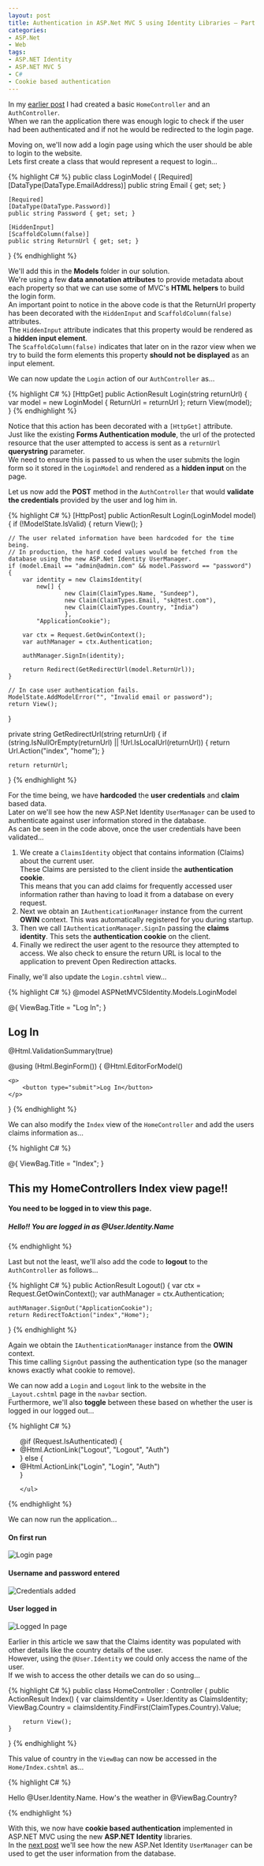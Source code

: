 ```yaml
---
layout: post
title: Authentication in ASP.Net MVC 5 using Identity Libraries – Part 2
categories:
- ASP.Net
- Web
tags:
- ASP.NET Identity
- ASP.NET MVC 5
- C#
- Cookie based authentication
---
```


In my [earlier post][1] I had created a basic `HomeController` and an `AuthController`.  
When we ran the application there was enough logic to check if the user had been authenticated and if not he would be redirected to the login page.  

Moving on, we'll now add a login page using which the user should be able to login to the website.  
Lets first create a class that would represent a request to login...

{% highlight C# %}
public class LoginModel
{
	[Required]
	[DataType(DataType.EmailAddress)]
	public string Email { get; set; }

	[Required]
	[DataType(DataType.Password)]
	public string Password { get; set; }

	[HiddenInput]
	[ScaffoldColumn(false)]
	public string ReturnUrl { get; set; }
}
{% endhighlight %}  


We'll add this in the **Models** folder in our solution.  
We're using a few **data annotation attributes** to provide metadata about each property so that we can use some of MVC's **HTML helpers** to build the login form.  
An important point to notice in the above code is that the ReturnUrl property has been decorated with the `HiddenInput` and `ScaffoldColumn(false)` attributes.  
The `HiddenInput` attribute indicates that this property would be rendered as a **hidden input element**.  
The `ScaffoldColumn(false)` indicates that later on in the razor view when we try to build the form elements this property **should not be displayed** as an input element.  

We can now update the `Login` action of our `AuthController` as...

{% highlight C# %}
[HttpGet]
public ActionResult Login(string returnUrl)
{
	var model = new LoginModel
	{
		ReturnUrl = returnUrl
	};
	return View(model);
}
{% endhighlight %} 

Notice that this action has been decorated with a `[HttpGet]` attribute.  
Just like the existing **Forms Authentication module**, the url of the protected resource that the user attempted to access is sent as a `returnUrl` **querystring** parameter.  
We need to ensure this is passed to us when the user submits the login form so it stored in the `LoginModel` and rendered as a **hidden input** on the page.

Let us now add the **POST** method in the `AuthController` that would **validate the credentials** provided by the user and log him in.  


{% highlight C# %}
[HttpPost]
public ActionResult Login(LoginModel model)
{
	if (!ModelState.IsValid)
	{
		return View();
	}

	// The user related information have been hardcoded for the time being.
	// In production, the hard coded values would be fetched from the database using the new ASP.Net Identity UserManager.
	if (model.Email == "admin@admin.com" && model.Password == "password")
	{
		var identity = new ClaimsIdentity(
			new[] {
					new Claim(ClaimTypes.Name, "Sundeep"),
					new Claim(ClaimTypes.Email, "sk@test.com"),
					new Claim(ClaimTypes.Country, "India")
					},
			"ApplicationCookie");

		var ctx = Request.GetOwinContext();
		var authManager = ctx.Authentication;

		authManager.SignIn(identity);

		return Redirect(GetRedirectUrl(model.ReturnUrl));
	}

	// In case user authentication fails.
	ModelState.AddModelError("", "Invalid email or password");
	return View();
}

private string GetRedirectUrl(string returnUrl)
{
	if (string.IsNullOrEmpty(returnUrl) || !Url.IsLocalUrl(returnUrl))
	{
		return Url.Action("index", "home");
	}

	return returnUrl;
}
{% endhighlight %} 

For the time being, we have **hardcoded** the **user credentials** and **claim** based data.  
Later on we'll see how the new ASP.Net Identity `UserManager` can be used to authenticate against user information stored in the database.  
As can be seen in the code above, once the user credentials have been validated...  

1. We create a `ClaimsIdentity` object that contains information (Claims) about the current user.  
   These Claims are persisted to the client inside the **authentication cookie**.  
   This means that you can add claims for frequently accessed user information rather than having to load it from a database on every request.  
2. Next we obtain an `IAuthenticationManager` instance from the current **OWIN** context. 
   This was automatically registered for you during startup.
3. Then we call `IAuthenticationManager.SignIn` passing the **claims identity**. 
   This sets the **authentication cookie** on the client.
4. Finally we redirect the user agent to the resource they attempted to access. 
   We also check to ensure the return URL is local to the application to prevent Open Redirection attacks.  
   
Finally, we'll also update the `Login.cshtml` view...

{% highlight C# %}
@model ASPNetMVC5Identity.Models.LoginModel

@{
    ViewBag.Title = "Log In";
}

<h2>Log In</h2>

@Html.ValidationSummary(true)

@using (Html.BeginForm())
{
    @Html.EditorForModel()
    
    <p>
        <button type="submit">Log In</button>
    </p>
}
{% endhighlight %} 

We can also modify the `Index` view of the `HomeController` and add the users claims information as...


{% highlight C# %}

@{
    ViewBag.Title = "Index";
}

<h2>This my HomeControllers Index view page!!</h2>
<h4>You need to be logged in to view this page.</h4>

<h5>Hello!! You are logged in as @User.Identity.Name</h5>
{% endhighlight %} 


Last but not the least, we'll also add the code to **logout** to the `AuthController` as follows...  


{% highlight C# %}
public ActionResult Logout()
{
	var ctx = Request.GetOwinContext();
	var authManager = ctx.Authentication;

	authManager.SignOut("ApplicationCookie");
	return RedirectToAction("index","Home");
}
{% endhighlight %} 

Again we obtain the `IAuthenticationManager` instance from the **OWIN** context.  
This time calling `SignOut` passing the authentication type (so the manager knows exactly what cookie to remove).

We can now add a `Login` and `Logout` link to the website in the `_Layout.cshtml` page in the `navbar` section.  
Furthermore, we'll also **toggle** between these based on whether the user is logged in our logged out...


{% highlight C# %}
 <div class="navbar-collapse collapse">
	<ul class="nav navbar-nav">
		@if (Request.IsAuthenticated)
		{
			<li>@Html.ActionLink("Logout", "Logout", "Auth")</li>
		}
		else
		{
			<li>@Html.ActionLink("Login", "Login", "Auth")</li>
		}

	</ul>
</div>
{% endhighlight %} 


We can now run the application...

#### **On first run**  

<img src="/static/img/blogs/ASPIdentity_Login.jpg" class="img-responsive" alt="Login page"/>  


#### **Username and password entered**  

<img src="/static/img/blogs/ASPIdentity_CredsAdded.jpg" class="img-responsive" alt="Credentials added"/>  
  

#### **User logged in**  

<img src="/static/img/blogs/ASPIdentity_LoggedIn.jpg" class="img-responsive" alt="Logged In page"/>  

 



Earlier in this article we saw that the Claims identity was populated with other details  like the country details of the user.  
However, using the `@User.Identity` we could only access the name of the user.  
If we wish to access the other details we can do so using...

{% highlight C# %}
public class HomeController : Controller
{
	public ActionResult Index()
	{
		var claimsIdentity = User.Identity as ClaimsIdentity;
		ViewBag.Country = claimsIdentity.FindFirst(ClaimTypes.Country).Value;
	
		return View();
	}
}
{% endhighlight %} 

This value of country in the `ViewBag` can now be accessed in the `Home/Index.cshtml` as...

{% highlight C# %}
<p>
  Hello @User.Identity.Name. How's the weather in @ViewBag.Country?
</p>
{% endhighlight %} 

With this, we now have **cookie based authentication** implemented in ASP.NET MVC using the new **ASP.NET Identity** libraries.  
In the [next post][2] we'll see how the new ASP.Net Identity `UserManager` can be used to get the user information from the database.

[1]: {{site.url}}/authentication-in-asp-net-mvc-5-using-identity-libraries-part-1.html
[2]: {{site.url}}/authentication-in-asp-net-mvc-5-using-identity-libraries-part-3.html